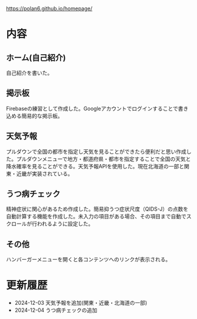 https://polan6.github.io/homepage/

# 内容

## ホーム(自己紹介)
自己紹介を書いた。
## 掲示板
Firebaseの練習として作成した。Googleアカウントでログインすることで書き込める簡易的な掲示板。
## 天気予報
プルダウンで全国の都市を指定し天気を見ることができたら便利だと思い作成した。プルダウンメニューで地方・都道府県・都市を指定することで全国の天気と降水確率を見ることができる。天気予報APIを使用した。現在北海道の一部と関東・近畿が実装されている。
## うつ病チェック
精神症状に関心があるため作成した。簡易抑うつ症状尺度（QIDS-J）の点数を自動計算する機能を作成した。未入力の項目がある場合、その項目まで自動でスクロールが行われるように設定した。
## その他
ハンバーガーメニューを開くと各コンテンツへのリンクが表示される。

# 更新履歴

- 2024-12-03 天気予報を追加(関東・近畿・北海道の一部)
- 2024-12-04 うつ病チェックの追加